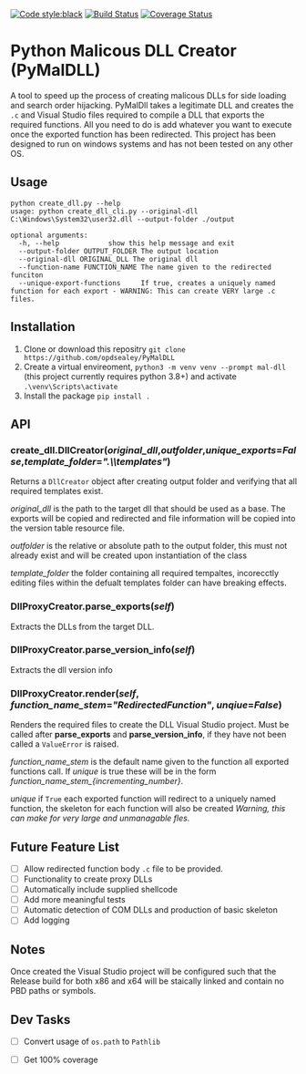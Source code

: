 [![Code style:black](https://img.shields.io/badge/code%20style-black-000000.svg)](https://github.com/psf/black)
[![Build Status](https://travis-ci.com/opdsealey/PyMalDLL.svg?branch=master)](https://travis-ci.com/opdsealey/PyMalDLL)
[![Coverage Status](https://coveralls.io/repos/github/opdsealey/PyMalDLL/badge.svg?branch=master)](https://coveralls.io/github/opdsealey/PyMalDLL?branch=master)


# Python Malicous DLL Creator (PyMalDLL)

A tool to speed up the process of creating malicous DLLs for side loading and search order hijacking. PyMalDll takes a legitimate DLL and creates the `.c` and Visual Studio files required to compile a DLL that exports the required functions. All you need to do is add whatever you want to execute once the exported function has been redirected. This project has been designed to run on windows systems and has not been tested on any other OS.


## Usage

```terminal
python create_dll.py --help
usage: python create_dll_cli.py --original-dll C:\Windows\System32\user32.dll --output-folder ./output

optional arguments:
  -h, --help            show this help message and exit
  --output-folder OUTPUT_FOLDER The output location
  --original-dll ORIGINAL_DLL The original dll
  --function-name FUNCTION_NAME The name given to the redirected funciton
  --unique-export-functions     If true, creates a uniquely named function for each export - WARNING: This can create VERY large .c files.

```

## Installation

1. Clone or download this repositry `git clone https://github.com/opdsealey/PyMalDLL`
2. Create a virtual envireoment, `python3 -m venv venv --prompt mal-dll` (this project currently requires python 3.8+) and activate `.\venv\Scripts\activate` 
3. Install the package `pip install .` 

## API

### create_dll.**DllCreator**(*original_dll*,*outfolder*,*unique_exports*=*False*,*template_folder*=*".\\\\templates"*)

Returns a `DllCreator` object after creating output folder and verifying that all required templates exist. 

*original_dll* is the path to the target dll that should be used as a base. The exports will be copied and redirected and file information will be copied into the version table resource file.

*outfolder* is the relative or absolute path to the output folder, this must not already exist and will be created upon instantiation of the class



*template_folder* the folder containing all required tempaltes, incorecctly editing files within the defualt templates folder can have breaking effects.


### DllProxyCreator.**parse_exports**(*self*)

Extracts the DLLs from the target DLL.

### DllProxyCreator.**parse_version_info**(*self*)

Extracts the dll version info


### DllProxyCreator.**render**(*self*, *function_name_stem*=*"RedirectedFunction"*, *unqiue*=*False*)

Renders the required files to create the DLL Visual Studio project. Must be called after **parse_exports** and **parse_version_info**, if they have not been called a `ValueError` is raised.

*function_name_stem* is the default name given to the function all exported functions call. If *unique* is true these will be in the form *function_name_stem_{incrementing_number}*.

*unique* if `True` each exported function will redirect to a uniquely named function, the skeleton for each function will also be created *Warning, this can make for very large and unmanagable fles.*


## Future Feature List

- [ ] Allow redirected function body `.c` file to be provided.
- [ ] Functionality to create proxy DLLs
- [ ] Automatically include supplied shellcode
- [ ] Add more meaningful tests
- [ ] Automatic detection of COM DLLs and production of basic skeleton
- [ ] Add logging

## Notes 

Once created the Visual Studio project will be configured such that the Release build for both x86 and x64 will be staically linked and contain no PBD paths or symbols.

## Dev Tasks

- [ ] Convert usage of `os.path` to `Pathlib`
- [ ] Get 100% coverage
 
